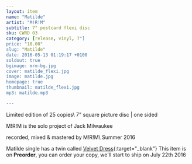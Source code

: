 ```yaml
---
layout: item
name: "Matilde"
artist: "M!R!M"
subtitle: 7" postcard flexi disc
sku: CWRD 03
category: [release, vinyl, 7"]
price: "10.00"
slug: "Matilde"
date: 2016-05-13 01:19:17 +0100
soldout: true
bgimage: mrm-bg.jpg
cover: matilde_flexi.jpg
image: matilde.jpg
homepage: true
thumbnail: matilde_flexi.jpg
mp3: matilde.mp3

---
```


Limited edition of 25 copies\\
7" square picture disc | one sided

M!R!M is the solo project of Jack Milwaukee

recorded, mixed & mastered by M!R!M\\
Summer 2016

Matilde single has a twin called [Velvet Dress]({{site.url}}/vinyl/7"/velvetdress){:target="_blank”}
This item is on  **Preorder**, you can order your copy,
we'll start to ship on July 22th 2016
